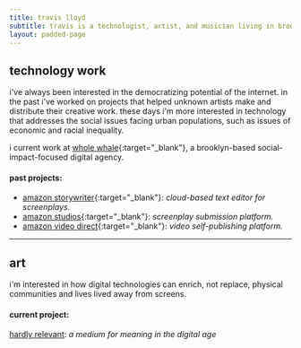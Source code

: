 ```yaml
---
title: travis lloyd
subtitle: travis is a technologist, artist, and musician living in brooklyn, ny.
layout: padded-page
---
```

## technology work

i've always been interested in the democratizing potential of the internet.  in the past i've worked on projects that helped unknown artists make and distribute their creative work.  these days i'm more interested in technology that addresses the social issues facing urban populations, such as issues of economic and racial inequality.    

i current work at [whole whale](https://www.wholewhale.com/){:target="_blank"}, a brooklyn-based social-impact-focused digital agency.

#### past projects:

* [amazon storywriter](https://storywriter.amazon.com){:target="_blank"}: _cloud-based text editor for screenplays._
* [amazon studios](https://studios.amazon.com){:target="_blank"}: _screenplay submission platform._
* [amazon video direct](https://videodirect.amazon.com){:target="_blank"}: _video self-publishing platform._

****

## art
i'm interested in how digital technologies can enrich, not replace, physical communities and lives lived away from screens.

#### current project:
[hardly relevant](hardlyrelevant.html): _a medium for meaning in the digital age_
